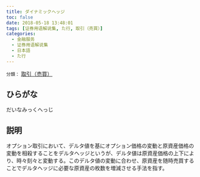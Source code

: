 ```yaml
---
title: ダイナミックヘッジ
toc: false
date: 2018-05-18 13:48:01
tags: [证券用语解说集, た行, 取引（売買）]
categories:
  - 金融服务
  - 证券用语解说集
  - 日本語
  - た行
---
```


`分類：` [取引（売買）](/tags/取引（売買）/)

## ひらがな

だいなみっくへっじ

## 説明

オプション取引において、デルタ値を基にオプション価格の変動と原資産価格の変動を相殺することをデルタヘッジというが、デルタ値は原資産価格の上下により、時々刻々と変動する。このデルタ値の変動に合わせ、原資産を随時売買することでデルタヘッジに必要な原資産の枚数を増減させる手法を指す。
